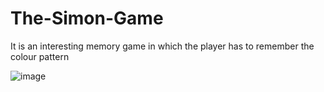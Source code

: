# The-Simon-Game
It is an interesting memory game in which the player has to remember the colour pattern 

![image](https://user-images.githubusercontent.com/81105350/134469321-88c13038-030d-4c76-ac48-34ecd28db605.png)

